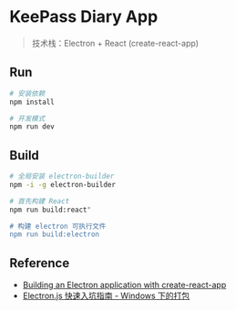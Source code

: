 # KeePass Diary App

> 技术栈：Electron + React (create-react-app)

## Run

```sh
# 安装依赖
npm install

# 开发模式 
npm run dev
```

## Build

```sh
# 全局安装 electron-builder
npm -i -g electron-builder

# 首先构建 React
npm run build:react"

# 构建 electron 可执行文件
npm run build:electron
```

## Reference

- [Building an Electron application with create-react-app](https://www.freecodecamp.org/news/building-an-electron-application-with-create-react-app-97945861647c/)
- [Electron.js 快速入坑指南 - Windows 下的打包](https://canwdev.gitee.io/manual/setup-electronjs.html#windows-%E4%B8%8B%E7%9A%84%E6%89%93%E5%8C%85)
